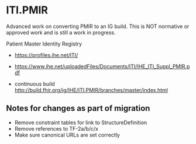 # ITI.PMIR

Advanced work on converting PMIR to an IG build. This is NOT normative or approved work and is still a work in progress.

Patient Master Identity Registry
* https://profiles.ihe.net/ITI/
* https://www.ihe.net/uploadedFiles/Documents/ITI/IHE_ITI_Suppl_PMIR.pdf

* continuous build http://build.fhir.org/ig/IHE/ITI.PMIR/branches/master/index.html



## Notes for changes as part of migration
* Remove constraint tables for link to StructureDefinition
* Remove references to TF-2a/b/c/x  
* Make sure canonical URLs are set correctly 




